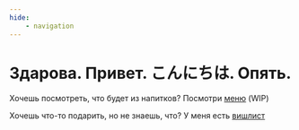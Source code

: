 ```yaml
---
hide:
    - navigation
---
```


# Здарова. Привет. こんにちは. Опять.

Хочешь посмотреть, что будет из напитков? Посмотри [меню] (WIP)

Хочешь что-то подарить, но не знаешь, что? У меня есть [вишлист]

[меню]: menu.md
[вишлист]: wishlist.md